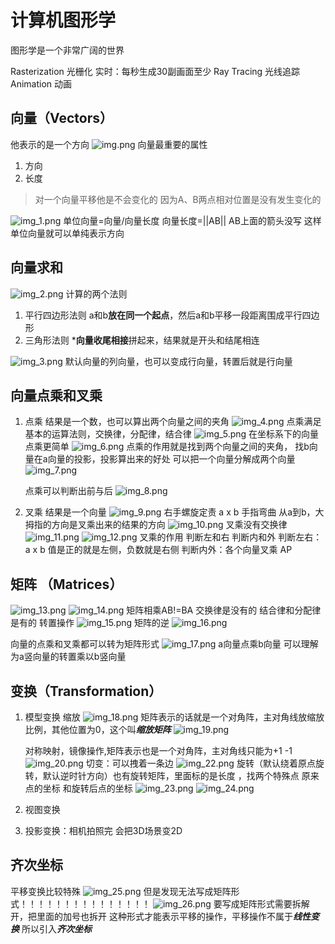 # 计算机图形学
图形学是一个非常广阔的世界

Rasterization 光栅化
实时：每秒生成30副画面至少
Ray Tracing 光线追踪
Animation 动画

## 向量（Vectors）
他表示的是一个方向
![img.png](img.png)
向量最重要的属性
1. 方向
2. 长度 

> 对一个向量平移他是不会变化的 因为A、B两点相对位置是没有发生变化的

![img_1.png](img_1.png)
单位向量=向量/向量长度   向量长度=||AB|| AB上面的箭头没写  这样单位向量就可以单纯表示方向

## 向量求和
![img_2.png](img_2.png)
计算的两个法则
1. 平行四边形法则 a和b**放在同一个起点**，然后a和b平移一段距离围成平行四边形
2. 三角形法则 ***向量收尾相接**拼起来，结果就是开头和结尾相连

![img_3.png](img_3.png)
默认向量的列向量，也可以变成行向量，转置后就是行向量

## 向量点乘和叉乘
1. 点乘    结果是一个数，也可以算出两个向量之间的夹角
![img_4.png](img_4.png)
   点乘满足基本的运算法则，交换律，分配律，结合律
![img_5.png](img_5.png)
   在坐标系下的向量点乘更简单
![img_6.png](img_6.png)
   点乘的作用就是找到两个向量之间的夹角，
   找b向量在a向量的投影，投影算出来的好处 可以把一个向量分解成两个向量 
![img_7.png](img_7.png)

   点乘可以判断出前与后
![img_8.png](img_8.png)

2. 叉乘 结果是一个向量
![img_9.png](img_9.png)
右手螺旋定责
a x b 手指弯曲 从a到b，大拇指的方向是叉乘出来的结果的方向
![img_10.png](img_10.png)
   叉乘没有交换律
![img_11.png](img_11.png)
![img_12.png](img_12.png)
   叉乘的作用 判断左和右  判断内和外 
   判断左右：a x b 值是正的就是左侧，负数就是右侧
   判断内外：各个向量叉乘 AP

## 矩阵 （Matrices）
![img_13.png](img_13.png)
![img_14.png](img_14.png)
   矩阵相乘AB!=BA
   交换律是没有的
   结合律和分配律是有的
   转置操作
![img_15.png](img_15.png)
   矩阵的逆
![img_16.png](img_16.png)

   向量的点乘和叉乘都可以转为矩阵形式
![img_17.png](img_17.png)
   a向量点乘b向量 可以理解为a竖向量的转置乘以b竖向量
   
## 变换（Transformation）
1. 模型变换 
   缩放
![img_18.png](img_18.png)
   矩阵表示的话就是一个对角阵，主对角线放缩放比例，其他位置为0，这个叫***缩放矩阵***
![img_19.png](img_19.png)

   对称映射，镜像操作,矩阵表示也是一个对角阵，主对角线只能为+1 -1
![img_20.png](img_20.png)
   切变：可以拽着一条边
![img_22.png](img_22.png)
   旋转（默认绕着原点旋转，默认逆时针方向）也有旋转矩阵，里面标的是长度 ，找两个特殊点 原来点的坐标 和旋转后点的坐标
![img_23.png](img_23.png)
![img_24.png](img_24.png)
   
2. 视图变换
3. 投影变换：相机拍照完 会把3D场景变2D

## 齐次坐标
平移变换比较特殊
![img_25.png](img_25.png)
但是发现无法写成矩阵形式！！！！！！！！！！！！！！！
![img_26.png](img_26.png)
要写成矩阵形式需要拆解开，把里面的加号也拆开
这种形式才能表示平移的操作，平移操作不属于***线性变换*** 所以引入***齐次坐标***
